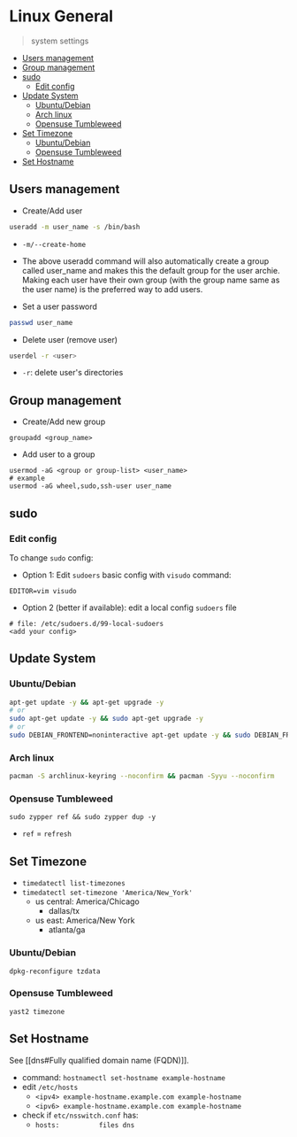 # Linux General

> system settings

<!-- toc -->

- [Users management](#users-management)
- [Group management](#group-management)
- [sudo](#sudo)
  - [Edit config](#edit-config)
- [Update System](#update-system)
  - [Ubuntu/Debian](#ubuntudebian)
  - [Arch linux](#arch-linux)
  - [Opensuse Tumbleweed](#opensuse-tumbleweed)
- [Set Timezone](#set-timezone)
  - [Ubuntu/Debian](#ubuntudebian-1)
  - [Opensuse Tumbleweed](#opensuse-tumbleweed-1)
- [Set Hostname](#set-hostname)

<!-- tocstop -->

## Users management

- Create/Add user

```sh
useradd -m user_name -s /bin/bash
```
- `-m/--create-home`
- The above useradd command will also automatically create a group called user_name and makes this the default group for the user archie. Making each user have their own group (with the group name same as the user name) is the preferred way to add users.

- Set a user password

```sh
passwd user_name
```

- Delete user (remove user)

```sh
userdel -r <user>
```
- `-r`: delete user's directories


## Group management

- Create/Add new group

```
groupadd <group_name>
```

- Add user to a group

```
usermod -aG <group or group-list> <user_name>
# example
usermod -aG wheel,sudo,ssh-user user_name
```

## sudo

### Edit config

To change `sudo` config:

- Option 1: Edit `sudoers` basic config with `visudo` command:

```
EDITOR=vim visudo
```

- Option 2 (better if available): edit a local config `sudoers` file

```
# file: /etc/sudoers.d/99-local-sudoers
<add your config>
```

## Update System

### Ubuntu/Debian

```sh
apt-get update -y && apt-get upgrade -y
# or
sudo apt-get update -y && sudo apt-get upgrade -y
# or
sudo DEBIAN_FRONTEND=noninteractive apt-get update -y && sudo DEBIAN_FRONTEND=noninteractive apt-get upgrade -y
```

### Arch linux

```sh
pacman -S archlinux-keyring --noconfirm && pacman -Syyu --noconfirm
```

### Opensuse Tumbleweed

```
sudo zypper ref && sudo zypper dup -y
```
- `ref` = `refresh`

## Set Timezone

- `timedatectl list-timezones`
- `timedatectl set-timezone 'America/New_York'`
  - us central: America/Chicago
    - dallas/tx
  - us east: America/New York
    - atlanta/ga

### Ubuntu/Debian

`dpkg-reconfigure tzdata`

### Opensuse Tumbleweed

`yast2 timezone`

## Set Hostname

See [[dns#Fully qualified domain name (FQDN)]].

- command: `hostnamectl set-hostname example-hostname`
- edit `/etc/hosts`
  - `<ipv4> example-hostname.example.com example-hostname`
  - `<ipv6> example-hostname.example.com example-hostname`
- check if `etc/nsswitch.conf` has:
  - `hosts:          files dns`
